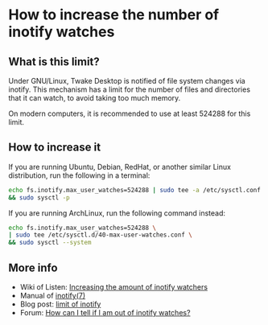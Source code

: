How to increase the number of inotify watches
=============================================


What is this limit?
-------------------

Under GNU/Linux, Twake Desktop is notified of file system changes via inotify.
This mechanism has a limit for the number of files and directories that it can
watch, to avoid taking too much memory.

On modern computers, it is recommended to use at least 524288 for this limit.


How to increase it
------------------

If you are running Ubuntu, Debian, RedHat, or another similar Linux
distribution, run the following in a terminal:

```bash
echo fs.inotify.max_user_watches=524288 | sudo tee -a /etc/sysctl.conf \
&& sudo sysctl -p
```

If you are running ArchLinux, run the following command instead:

```bash
echo fs.inotify.max_user_watches=524288 \
| sudo tee /etc/sysctl.d/40-max-user-watches.conf \
&& sudo sysctl --system
```


More info
---------

* Wiki of Listen: [Increasing the amount of inotify watchers][0]
* Manual of [inotify(7)][1]
* Blog post: [limit of inotify][2]
* Forum: [How can I tell if I am out of inotify watches?][3]


[0]:  https://github.com/guard/listen/wiki/Increasing-the-amount-of-inotify-watchers
[1]:  http://linux.die.net/man/7/inotify
[2]:  http://blog.sorah.jp/2012/01/24/inotify-limitation
[3]:  https://askubuntu.com/questions/154255/how-can-i-tell-if-i-am-out-of-inotify-watches
